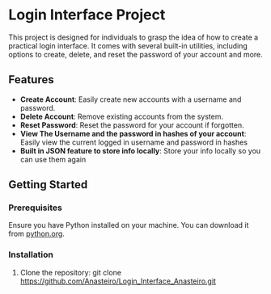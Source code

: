 # Login Interface Project

This project is designed for individuals to grasp the idea of how to create a practical login interface. It comes with several built-in utilities, including options to create, delete, and reset the password of your account and more.

## Features

- **Create Account**: Easily create new accounts with a username and password.
- **Delete Account**: Remove existing accounts from the system.
- **Reset Password**: Reset the password for your account if forgotten.
- **View The Username and the password in hashes of your account**: Easily view the current logged in username and password in hashes
- **Built in JSON feature to store info locally**: Store your info locally so you can use them again

## Getting Started

### Prerequisites

Ensure you have Python installed on your machine. You can download it from [python.org](https://www.python.org/).

### Installation

1. Clone the repository:
   git clone https://github.com/Anasteiro/Login_Interface_Anasteiro.git

